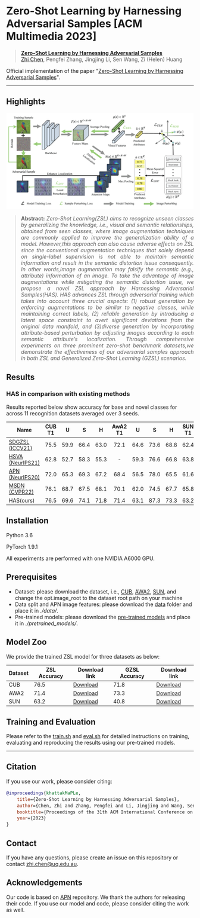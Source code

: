 # Zero-Shot Learning by Harnessing Adversarial Samples [ACM Multimedia 2023]



> [**Zero-Shot Learning by Harnessing Adversarial Samples**](https://arxiv.org/pdf/2308.00313)<br>
> [Zhi Chen](https://scholar.google.com.au/citations?view_op=list_works&hl=en&hl=en&user=9ZypKEYAAAAJ), Pengfei Zhang, Jingjing Li, Sen Wang, Zi (Helen) Huang



Official implementation of the paper "[Zero-Shot Learning by Harnessing Adversarial Samples](https://arxiv.org/pdf/2308.00313)".
<hr />



## Highlights

![main figure](docs/architecture4.png)
> **<p align="justify"> Abstract:** *Zero-Shot Learning(ZSL) aims to recognize unseen classes by generalizing the knowledge, i.e., visual and semantic relationships, obtained from seen classes, where image augmentation techniques are commonly applied to improve the generalization ability of a model. However,this approach can also cause adverse effects on ZSL since the conventional augmentation techniques that solely depend on single-label supervision is not able to maintain semantic information and result in the semantic distortion issue consequently. In other words,image augmentation may falsify the semantic (e.g., attribute) information of an image. To take the advantage of image augmentations while mitigating the semantic distortion issue, we propose a novel ZSL approach by Harnessing Adversarial Samples(HAS). HAS advances ZSL through adversarial training which takes into account three crucial aspects: (1) robust generation by enforcing augmentations to be similar to negative classes, while maintaining correct labels, (2) reliable generation by introducing a latent space constraint to avert significant deviations from the original data manifold, and (3)diverse generation by incorporating attribute-based perturbation by adjusting images according to each semantic attribute’s localization. Through comprehensive experiments on three prominent zero-shot benchmark datasets,we demonstrate the effectiveness of our adversarial samples approach in both ZSL and Generalized Zero-Shot Learning (GZSL) scenarios.*</p>



## Results
### HAS in comparison with existing methods
Results reported below show accuracy for base and novel classes for across 11 recognition datasets averaged over 3 seeds.


| Name | CUB T1 | U | S | H | AwA2 T1 | U | S | H | SUN T1 | U | S | H  |
|------------|:---------:|:---------:|:---------:|:---------:|:---------:|:---------:|:---------:|:---------:|:---------:|:---------:|:---------:|:---------:|
|[SDGZSL (ICCV21)](https://openaccess.thecvf.com/content/ICCV2021/papers/Chen_Semantics_Disentangling_for_Generalized_Zero-Shot_Learning_ICCV_2021_paper.pdf)|75.5|59.9| 66.4 | 63.0 | 72.1 | 64.6 | 73.6 | 68.8 | 62.4 | 48.2 | 361 | 41.3 | 
|[HSVA (NeurIPS21)](https://arxiv.org/abs/2109.15163)|62.8|52.7|58.3|55.3|-|59.3|76.6|66.8|63.8|48.6|39.0|43.3|
|[APN (NeurIPS20)](https://proceedings.nips.cc/paper/2020/file/fa2431bf9d65058fe34e9713e32d60e6-Paper.pdf)|72.0|65.3|69.3|67.2|68.4|56.5|78.0|65.5|61.6|41.9|34.0|37.6|
|[MSDN (CVPR22)](https://arxiv.org/abs/2203.03137)|76.1|68.7|67.5|68.1|70.1|62.0|74.5|67.7|65.8|52.2|34.2|41.3|
|HAS(ours)|76.5|69.6|74.1|71.8|71.4|63.1|87.3|73.3|63.2|42.8|38.9|40.8|

## Installation 
Python 3.6

PyTorch 1.9.1

All experiments are performed with one NVIDIA A6000 GPU.

## Prerequisites
- Dataset: please download the dataset, i.e., [CUB](http://www.vision.caltech.edu/visipedia/CUB-200-2011.html), [AWA2](https://cvml.ist.ac.at/AwA2/), [SUN](https://groups.csail.mit.edu/vision/SUN/hierarchy.html), and change the opt.image_root to the dataset root path on your machine
- Data split and APN image features: please download the [data](https://drive.google.com/file/d/1bCZ28zJZNzsRjlHxH_vh2-9d7Ln1GgjE/view?usp=sharing) folder and place it in *./data/*.
- Pre-trained models: please download the [pre-trained models](https://drive.google.com/file/d/1c5scuU0kZS5a9Rz3kf5T0UweCvOpGsh2/view?usp=sharing) and place it in *./pretrained_models/*.

## Model Zoo

We provide the trained ZSL model for three datasets as below:

 Dataset          | ZSL Accuracy   |  Download link | GZSL Accuracy |  Download link | 
 |  ----  | ----  | ----  | ----  | ----  |
| CUB          | 76.5                 |[Download](https://drive.google.com/file/d/1fFs1w_OoWYyKN8MFWKf1Q0opjfzXK4HO/view?usp=sharing) | 71.8 | [Download](https://drive.google.com/file/d/1fFs1w_OoWYyKN8MFWKf1Q0opjfzXK4HO/view?usp=sharing)
| AWA2          | 71.4                 |[Download](https://drive.google.com/file/d/1f5aL7zb0aHtZY0ScDHn7uSUy9QmZb7ZK/view?usp=sharing) | 73.3| [Download](https://drive.google.com/file/d/1fErLMBJ2UGz95wd0JS2Wjo7XMua-L5vL/view?usp=sharing)
| SUN          | 63.2                 |[Download](https://drive.google.com/file/d/1fGKYNT-7gK7KUs1yBJc0RntP44UNbKqn/view?usp=sharing) |40.8| [Download](https://drive.google.com/file/d/1euwHO7duQloOUKqUPyTANIXqAShGRqqs/view?usp=sharing)


## Training and Evaluation
Please refer to the [train.sh](scripts/train.sh) and [eval.sh](scripts/eval.sh) for detailed instructions on training, evaluating and reproducing the results using our pre-trained models.


<hr />

## Citation
If you use our work, please consider citing:
```bibtex
@inproceedings{khattakMaPLe,
    title={Zero-Shot Learning by Harnessing Adversarial Samples},
    author={Chen, Zhi and Zhang, Pengfei and Li, Jingjing and Wang, Sen and Huang, Zi},
    booktitle={Proceedings of the 31th ACM International Conference on Multimedia (MM'23)},
    year={2023}
}
```

## Contact
If you have any questions, please create an issue on this repository or contact zhi.chen@uq.edu.au.


## Acknowledgements

Our code is based on [APN](https://github.com/wenjiaXu/APN-ZSL) repository. We thank the authors for releasing their code. If you use our model and code, please consider citing the work as well.

